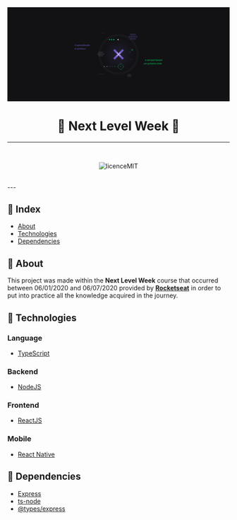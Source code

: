 <img align="center" src="https://github.com/jeanhrsouza/NLW01/blob/master/nlw.jpg">
</br>

<h1 align="center">🚀 Next Level Week 🚀 </h1>

---
</br>
<p align="center">
  <img src="https://camo.githubusercontent.com/dda2124efff062e38068943c6e848540387df6e5/68747470733a2f2f696d672e736869656c64732e696f2f62616467652f6c6963656e73652d4d49542d253233303444333631" alt="licenceMIT">
</p>
</br>
---

## :mag_right: Index

- [About](#-About)
- [Technologies](#-Technologies)
- [Dependencies](#-Dependencies)


## :speech_balloon: About

This project was made within the **Next Level Week** course that occurred between 06/01/2020 and 06/07/2020 provided by <a href = "https://rocketseat.com.br/">**Rocketseat**</a> in order to put into practice all the knowledge acquired in the journey.


## :rocket: Technologies
### Language
- [TypeScript](https://www.typescriptlang.org/)
### Backend
- [NodeJS](https://nodejs.org/en/)
### Frontend
- [ReactJS](https://reactjs.org/)
### Mobile
- [React Native](https://reactnative.dev/)


## :wrench: Dependencies

- [Express](https://expressjs.com/)
- [ts-node](https://www.npmjs.com/package/ts-node)
- [@types/express](https://www.npmjs.com/package/@types/express)